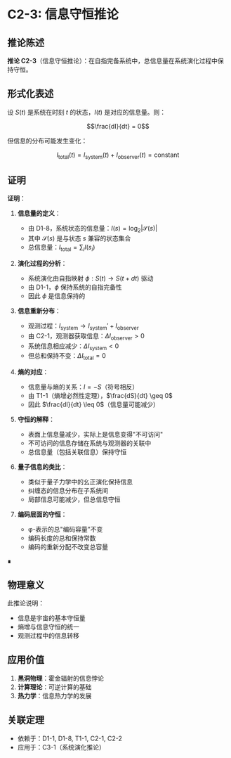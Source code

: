 # C2-3: 信息守恒推论

## 推论陈述

**推论 C2-3**（信息守恒推论）：在自指完备系统中，总信息量在系统演化过程中保持守恒。

## 形式化表述

设 $S(t)$ 是系统在时刻 $t$ 的状态，$I(t)$ 是对应的信息量。则：

$$\frac{dI}{dt} = 0$$

但信息的分布可能发生变化：

$$I_{\text{total}}(t) = I_{\text{system}}(t) + I_{\text{observer}}(t) = \text{constant}$$

## 证明

**证明**：

1. **信息量的定义**：
   - 由 D1-8，系统状态的信息量：$I(s) = \log_2 |\mathcal{S}(s)|$
   - 其中 $\mathcal{S}(s)$ 是与状态 $s$ 兼容的状态集合
   - 总信息量：$I_{\text{total}} = \sum_i I(s_i)$

2. **演化过程的分析**：
   - 系统演化由自指映射 $\phi: S(t) \to S(t+dt)$ 驱动
   - 由 D1-1，$\phi$ 保持系统的自指完备性
   - 因此 $\phi$ 是信息保持的

3. **信息重新分布**：
   - 观测过程：$I_{\text{system}} \to I_{\text{system}}' + I_{\text{observer}}$
   - 由 C2-1，观测器获取信息：$\Delta I_{\text{observer}} > 0$
   - 系统信息相应减少：$\Delta I_{\text{system}} < 0$
   - 但总和保持不变：$\Delta I_{\text{total}} = 0$

4. **熵的对应**：
   - 信息量与熵的关系：$I = -S$（符号相反）
   - 由 T1-1（熵增必然性定理），$\frac{dS}{dt} \geq 0$
   - 因此 $\frac{dI}{dt} \leq 0$（信息量可能减少）

5. **守恒的解释**：
   - 表面上信息量减少，实际上是信息变得"不可访问"
   - 不可访问的信息存储在系统与观测器的关联中
   - 总信息量（包括关联信息）保持守恒

6. **量子信息的类比**：
   - 类似于量子力学中的幺正演化保持信息
   - 纠缠态的信息分布在子系统间
   - 局部信息可能减少，但总信息守恒

7. **编码层面的守恒**：
   - φ-表示的总"编码容量"不变
   - 编码长度的总和保持常数
   - 编码的重新分配不改变总容量

∎

## 物理意义

此推论说明：
- 信息是宇宙的基本守恒量
- 熵增与信息守恒的统一
- 观测过程中的信息转移

## 应用价值

1. **黑洞物理**：霍金辐射的信息悖论
2. **计算理论**：可逆计算的基础
3. **热力学**：信息热力学的发展

## 关联定理

- 依赖于：D1-1, D1-8, T1-1, C2-1, C2-2
- 应用于：C3-1（系统演化推论）